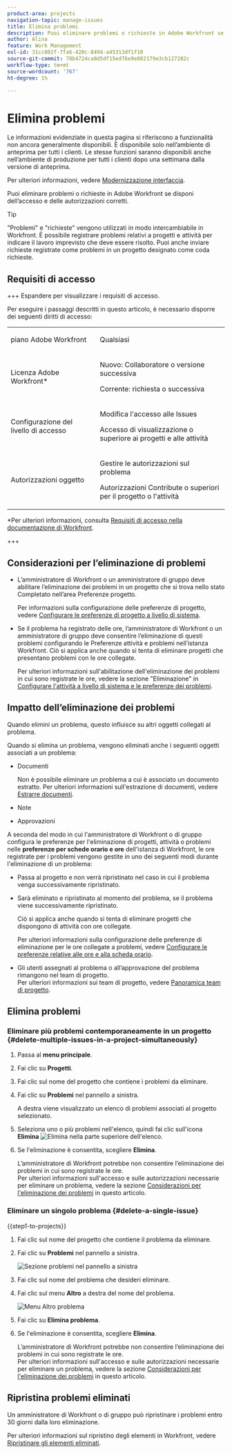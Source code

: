 ```yaml
---
product-area: projects
navigation-topic: manage-issues
title: Elimina problemi
description: Puoi eliminare problemi o richieste in Adobe Workfront se disponi dell’accesso e delle autorizzazioni corretti.
author: Alina
feature: Work Management
exl-id: 31cc802f-7fa6-420c-8494-a45313df1f10
source-git-commit: 78b4724ca8d5df15ed76e9e882179e3cb127282c
workflow-type: tm+mt
source-wordcount: '767'
ht-degree: 1%

---
```


# Elimina problemi

<!--Audited: 05/2025-->

<span class="preview">Le informazioni evidenziate in questa pagina si riferiscono a funzionalità non ancora generalmente disponibili. È disponibile solo nell’ambiente di anteprima per tutti i clienti. Le stesse funzioni saranno disponibili anche nell’ambiente di produzione per tutti i clienti dopo una settimana dalla versione di anteprima. </span>

<span class="preview">Per ulteriori informazioni, vedere [Modernizzazione interfaccia](/help/quicksilver/product-announcements/product-releases/interface-modernization/interface-modernization.md).</span>

Puoi eliminare problemi o richieste in Adobe Workfront se disponi dell’accesso e delle autorizzazioni corretti.

>[!TIP]
>
>&quot;Problemi&quot; e &quot;richieste&quot; vengono utilizzati in modo intercambiabile in Workfront. È possibile registrare problemi relativi a progetti e attività per indicare il lavoro imprevisto che deve essere risolto. Puoi anche inviare richieste registrate come problemi in un progetto designato come coda richieste.

## Requisiti di accesso

+++ Espandere per visualizzare i requisiti di accesso.

Per eseguire i passaggi descritti in questo articolo, è necessario disporre dei seguenti diritti di accesso:

<table style="table-layout:auto"> 
 <col> 
 <col> 
 <tbody> 
  <tr> 
   <td role="rowheader">piano Adobe Workfront</td> 
   <td> <p>Qualsiasi</p> </td> 
  </tr> 
  <tr> 
   <td role="rowheader">Licenza Adobe Workfront*</td> 
   <td> <p>Nuovo: Collaboratore o versione successiva</p>
   <p>Corrente: richiesta o successiva</p>
 </td> 
  </tr> 
  <tr> 
   <td role="rowheader">Configurazione del livello di accesso</td> 
   <td> <p>Modifica l'accesso alle Issues</p> <p>Accesso di visualizzazione o superiore ai progetti e alle attività</p>  </td> 
  </tr> 
  <tr> 
   <td role="rowheader">Autorizzazioni oggetto</td> 
   <td> <p>Gestire le autorizzazioni sul problema</p> <p>Autorizzazioni Contribute o superiori per il progetto o l'attività</p> </td> 
  </tr> 
 </tbody> 
</table>

*Per ulteriori informazioni, consulta [Requisiti di accesso nella documentazione di Workfront](/help/quicksilver/administration-and-setup/add-users/access-levels-and-object-permissions/access-level-requirements-in-documentation.md).

+++

## Considerazioni per l’eliminazione di problemi

* L’amministratore di Workfront o un amministratore di gruppo deve abilitare l’eliminazione dei problemi in un progetto che si trova nello stato Completato nell’area Preferenze progetto.

  Per informazioni sulla configurazione delle preferenze di progetto, vedere [Configurare le preferenze di progetto a livello di sistema](../../../administration-and-setup/set-up-workfront/configure-system-defaults/set-project-preferences.md).

* Se il problema ha registrato delle ore, l’amministratore di Workfront o un amministratore di gruppo deve consentire l’eliminazione di questi problemi configurando le Preferenze attività e problemi nell’istanza Workfront. Ciò si applica anche quando si tenta di eliminare progetti che presentano problemi con le ore collegate.

  Per ulteriori informazioni sull&#39;abilitazione dell&#39;eliminazione dei problemi in cui sono registrate le ore, vedere la sezione &quot;Eliminazione&quot; in [Configurare l&#39;attività a livello di sistema e le preferenze dei problemi](../../../administration-and-setup/set-up-workfront/configure-system-defaults/set-task-issue-preferences.md).


## Impatto dell’eliminazione dei problemi

Quando elimini un problema, questo influisce su altri oggetti collegati al problema.

Quando si elimina un problema, vengono eliminati anche i seguenti oggetti associati a un problema:

* Documenti

  Non è possibile eliminare un problema a cui è associato un documento estratto. Per ulteriori informazioni sull&#39;estrazione di documenti, vedere [Estrarre documenti](../../../documents/managing-documents/check-out-documents.md).

* Note
* Approvazioni

A seconda del modo in cui l&#39;amministratore di Workfront o di gruppo configura le preferenze per l&#39;eliminazione di progetti, attività o problemi nelle **preferenze per schede orario e ore** dell&#39;istanza di Workfront, le ore registrate per i problemi vengono gestite in uno dei seguenti modi durante l&#39;eliminazione di un problema:

* Passa al progetto e non verrà ripristinato nel caso in cui il problema venga successivamente ripristinato.
* Sarà eliminato e ripristinato al momento del problema, se il problema viene successivamente ripristinato.

  Ciò si applica anche quando si tenta di eliminare progetti che dispongono di attività con ore collegate.

  <!--
  <MadCap:conditionalText data-mc-conditions="QuicksilverOrClassic.Draft mode">
  <span data-mc-conditions="QuicksilverOrClassic.Quicksilver">(this is not possible in classic)</span>
  </MadCap:conditionalText>
  -->

  Per ulteriori informazioni sulla configurazione delle preferenze di eliminazione per le ore collegate a problemi, vedere [Configurare le preferenze relative alle ore e alla scheda orario](../../../administration-and-setup/set-up-workfront/configure-timesheets-schedules/timesheet-and-hour-preferences.md).

* Gli utenti assegnati al problema o all’approvazione del problema rimangono nel team di progetto.\
  Per ulteriori informazioni sui team di progetto, vedere [Panoramica team di progetto](../../../manage-work/projects/planning-a-project/project-team-overview.md).

## Elimina problemi

### Eliminare più problemi contemporaneamente in un progetto  {#delete-multiple-issues-in-a-project-simultaneously}

1. Passa al **menu principale**.
1. Fai clic su **Progetti**.
1. Fai clic sul nome del progetto che contiene i problemi da eliminare.
1. Fai clic su **Problemi** nel pannello a sinistra.

   A destra viene visualizzato un elenco di problemi associati al progetto selezionato.
1. Seleziona uno o più problemi nell&#39;elenco, quindi fai clic sull&#39;icona **Elimina** ![Elimina](assets/delete.png) nella parte superiore dell&#39;elenco.

1. Se l&#39;eliminazione è consentita, scegliere **<span class="preview">Elimina</span>**.

   L’amministratore di Workfront potrebbe non consentire l’eliminazione dei problemi in cui sono registrate le ore.\
   Per ulteriori informazioni sull&#39;accesso e sulle autorizzazioni necessarie per eliminare un problema, vedere la sezione [Considerazioni per l&#39;eliminazione dei problemi](#considerations-for-deleting-issues) in questo articolo.

### Eliminare un singolo problema {#delete-a-single-issue}

{{step1-to-projects}}

1. Fai clic sul nome del progetto che contiene il problema da eliminare.
1. Fai clic su **Problemi** nel pannello a sinistra.

   ![Sezione problemi nel pannello a sinistra](assets/qs-issues-icon-highlighted-on-project-350x278.png)

1. Fai clic sul nome del problema che desideri eliminare.
1. Fai clic sul menu **Altro** a destra del nome del problema.

   ![Menu Altro problema](assets/qs-issue-more-menu-highlighted-350x469.png)

1. Fai clic su **Elimina problema**.
1. Se l&#39;eliminazione è consentita, scegliere **<span class="preview">Elimina</span>**.

   L’amministratore di Workfront potrebbe non consentire l’eliminazione dei problemi in cui sono registrate le ore.\
   Per ulteriori informazioni sull&#39;accesso e sulle autorizzazioni necessarie per eliminare un problema, vedere la sezione [Considerazioni per l&#39;eliminazione dei problemi](#considerations-for-deleting-issues) in questo articolo.

## Ripristina problemi eliminati

Un amministratore di Workfront o di gruppo può ripristinare i problemi entro 30 giorni dalla loro eliminazione.

Per ulteriori informazioni sul ripristino degli elementi in Workfront, vedere [Ripristinare gli elementi eliminati](../../../administration-and-setup/manage-workfront/manage-deleted-items/restore-deleted-items.md).
